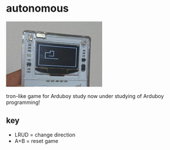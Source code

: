 # autonomous
![screenshot](screenshot.jpg)

tron-like game for Arduboy study
now under studying of Arduboy programming!

## key
* LRUD = change direction
* A+B = reset game

